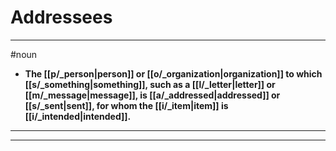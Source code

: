 # Addressees
---
#noun
- **The [[p/_person|person]] or [[o/_organization|organization]] to which [[s/_something|something]], such as a [[l/_letter|letter]] or [[m/_message|message]], is [[a/_addressed|addressed]] or [[s/_sent|sent]], for whom the [[i/_item|item]] is [[i/_intended|intended]].**
---
---
